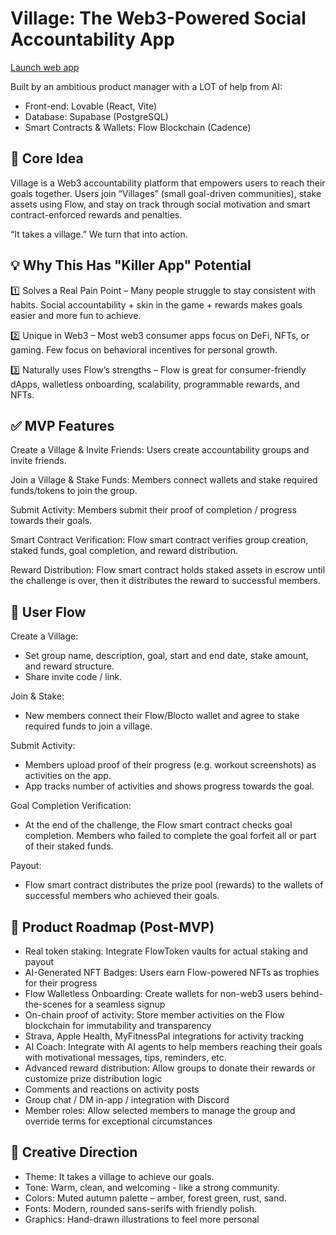 <h1>Village: The Web3-Powered Social Accountability App</h1>

<a href="https://village-flow-app.lovable.app" target="_blank">Launch web app</a>

Built by an ambitious product manager with a LOT of help from AI:
- Front-end: Lovable (React, Vite)
- Database: Supabase (PostgreSQL)
- Smart Contracts & Wallets: Flow Blockchain (Cadence)

<h2>🌱 Core Idea</h2>

Village is a Web3 accountability platform that empowers users to reach their goals together. Users join “Villages” (small goal-driven communities), stake assets using Flow, and stay on track through social motivation and smart contract-enforced rewards and penalties.

“It takes a village.” We turn that into action.

<h2>💡 Why This Has "Killer App" Potential</h2>

1️⃣ Solves a Real Pain Point – Many people struggle to stay consistent with habits. Social accountability + skin in the game + rewards makes goals easier and more fun to achieve.

2️⃣ Unique in Web3 – Most web3 consumer apps focus on DeFi, NFTs, or gaming. Few focus on behavioral incentives for personal growth.

3️⃣ Naturally uses Flow’s strengths – Flow is great for consumer-friendly dApps, walletless onboarding, scalability, programmable rewards, and NFTs.

<h2>✅ MVP Features</h2>

Create a Village & Invite Friends: Users create accountability groups and invite friends.

Join a Village & Stake Funds: Members connect wallets and stake required funds/tokens to join the group.

Submit Activity: Members submit their proof of completion / progress towards their goals.

Smart Contract Verification: Flow smart contract verifies group creation, staked funds, goal completion, and reward distribution.

Reward Distribution: Flow smart contract holds staked assets in escrow until the challenge is over, then it distributes the reward to successful members.


<h2>🔁 User Flow</h2>

Create a Village:
- Set group name, description, goal, start and end date, stake amount, and reward structure.
- Share invite code / link.

Join & Stake:
- New members connect their Flow/Blocto wallet and agree to stake required funds to join a village.

Submit Activity:
- Members upload proof of their progress (e.g. workout screenshots) as activities on the app.
- App tracks number of activities and shows progress towards the goal.

Goal Completion Verification:
- At the end of the challenge, the Flow smart contract checks goal completion. Members who failed to complete the goal forfeit all or part of their staked funds.

Payout:
- Flow smart contract distributes the prize pool (rewards) to the wallets of successful members who achieved their goals.


<h2>🌟 Product Roadmap (Post-MVP) </h2>

- Real token staking: Integrate FlowToken vaults for actual staking and payout
- AI-Generated NFT Badges: Users earn Flow-powered NFTs as trophies for their progress
- Flow Walletless Onboarding: Create wallets for non-web3 users behind-the-scenes for a seamless signup
- On-chain proof of activity: Store member activities on the Flow blockchain for immutability and transparency
- Strava, Apple Health, MyFitnessPal integrations for activity tracking
- AI Coach: Integrate with AI agents to help members reaching their goals with motivational messages, tips, reminders, etc. 
- Advanced reward distribution: Allow groups to donate their rewards or customize prize distribution logic
- Comments and reactions on activity posts
- Group chat / DM in-app / integration with Discord
- Member roles: Allow selected members to manage the group and override terms for exceptional circumstances

<h2>🎨 Creative Direction</h2>

- Theme: It takes a village to achieve our goals.
- Tone: Warm, clean, and welcoming - like a strong community.
- Colors: Muted autumn palette – amber, forest green, rust, sand.
- Fonts: Modern, rounded sans-serifs with friendly polish.
- Graphics: Hand-drawn illustrations to feel more personal
